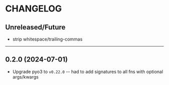 # CHANGELOG

## Unreleased/Future

- strip whitespace/trailing-commas

___


## 0.2.0 (2024-07-01)

- Upgrade pyo3 to `v0.22.0` -- had to add signatures to all fns with optional args/kwargs

